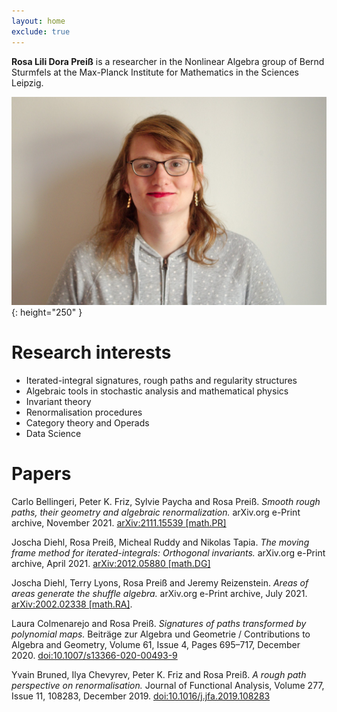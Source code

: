 ```yaml
---
layout: home
exclude: true
---
```


__Rosa Lili Dora Preiß__ is a researcher in the Nonlinear Algebra group of Bernd Sturmfels at the Max-Planck Institute for Mathematics in the Sciences Leipzig.

![Rosa-Lili-Dora-Preiß](/images/rosa-preiss.jpg){: height="250" }

# Research interests

* Iterated-integral signatures, rough paths and regularity structures
* Algebraic tools in stochastic analysis and mathematical physics
* Invariant theory
* Renormalisation procedures
* Category theory and Operads
* Data Science


# Papers

Carlo Bellingeri, Peter K. Friz, Sylvie Paycha and Rosa Preiß. _Smooth rough paths, their geometry and algebraic renormalization._ arXiv.org e-Print archive, November 2021. [arXiv:2111.15539 [math.PR]](https://arxiv.org/abs/2111.15539)

Joscha Diehl, Rosa Preiß, Micheal Ruddy and Nikolas Tapia. _The moving frame method for iterated-integrals: Orthogonal invariants._ arXiv.org e-Print archive, April 2021. [arXiv:2012.05880 [math.DG]](https://arxiv.org/abs/2012.05880)

Joscha Diehl, Terry Lyons, Rosa Preiß and Jeremy Reizenstein. _Areas of areas generate the shuffle algebra._ arXiv.org e-Print archive, July 2021. [arXiv:2002.02338 [math.RA]](https://arxiv.org/abs/2002.02338).

Laura Colmenarejo and Rosa Preiß. _Signatures of paths transformed by polynomial maps._ Beiträge zur Algebra und Geometrie / Contributions to Algebra and Geometry, Volume 61, Issue 4, Pages 695–717, December 2020. [doi:10.1007/s13366-020-00493-9](https://doi.org/10.1007/s13366-020-00493-9)

Yvain Bruned, Ilya Chevyrev, Peter K. Friz and Rosa Preiß. _A rough path perspective on renormalisation._ Journal of Functional Analysis, Volume 277, Issue 11, 108283, December 2019. [doi:10.1016/j.jfa.2019.108283](https://doi.org/10.1016/j.jfa.2019.108283)


